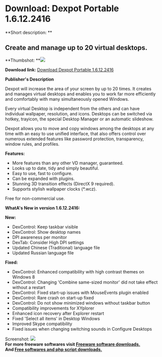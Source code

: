 # Download: Dexpot Portable 1.6.12.2416

**Short description: **

## Create and manage up to 20 virtual desktops.

  
**Thumbshot: **![](http://www.freewarefiles.com/screenshot/dexpot14_md.gif)   
  
**Download link:** [Download Dexpot Portable 1.6.12.2416](http://freesoftwares.boysofts.com/Dexpot_program_23233.html)  
  

**Publisher's Description**  
  

Dexpot will increase the area of your screen by up to 20 times. It creates and
manages virtual desktops and enables you to work far more efficiently and
comfortably with many simultaneously opened Windows.

Every virtual Desktop is independent from the others and can have individual
wallpaper, resolution, and icons. Desktops can be switched via hotkey,
trayicon, the special Desktop Manager or an automatic slideshow.

Dexpot allows you to move and copy windows among the desktops at any time with
an easy to use unified interface, that also offers control over numerous
extended features like password protection, transparency, window rules, and
profiles.

**Features:**

  * More features than any other VD manager, guaranteed. 
  * Looks up to date, tidy and simply beautiful. 
  * Easy to use, fast to configure. 
  * Can be expanded with plugins. 
  * Stunning 3D transition effects (DirectX 9 required). 
  * Supports stylish wallpaper clocks (*.wcz). 

Free for non-commercial use.

**WhatA's New in version 1.6.12.2416:**

**New:**

  * DexControl: Keep taskbar visible 
  * DexControl: Show desktop names 
  * DPI awareness per monitor 
  * DexTab: Consider High DPI settings 
  * Updated Chinese (Traditional) language file 
  * Updated Russian language file 

**Fixed:**

  * DexControl: Enhanced compatibility with high contrast themes on Windows 8 
  * DexControl: Changing 'Combine same-sized monitor' did not take effect without a restart 
  * DexControl: Fixed start-up issues with MouseEvents plugin enabled 
  * DexControl: Rare crash on start-up fixed 
  * DexControl: Do not show minimized windows without taskbar button 
  * Compatibility improvements for XYplorer 
  * Enhanced icon recovery after Explorer restart 
  * Fixed 'Select all items' in Desktop Windows 
  * Improved Skype compatibility 
  * Fixed issues when changing switching sounds in Configure Desktops 

  
  
Screenshot: ![](http://www.freewarefiles.com/screenshot/dexpot14.gif)  
**For more freeware softwares visit [Freeware software downloads.](http://freesoftwares.boysofts.com/)**   
**And [Free softwares and php script downloads.](http://www.boysofts.com/)**

